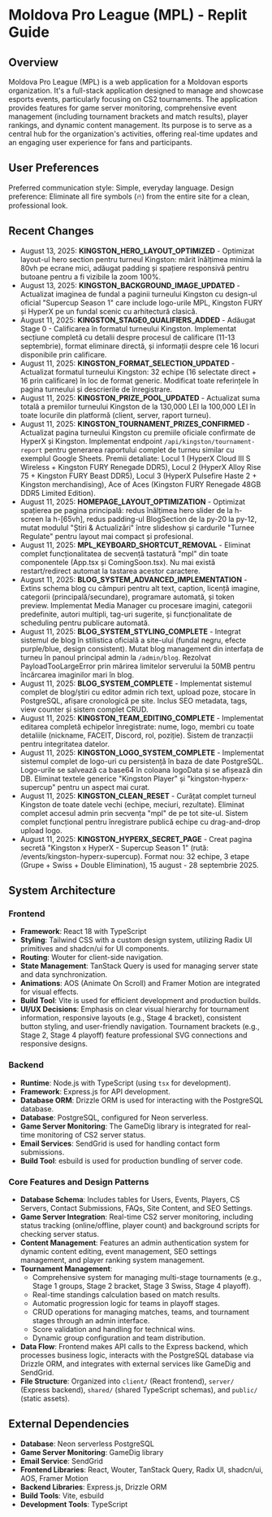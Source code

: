 # Moldova Pro League (MPL) - Replit Guide

## Overview
Moldova Pro League (MPL) is a web application for a Moldovan esports organization. It's a full-stack application designed to manage and showcase esports events, particularly focusing on CS2 tournaments. The application provides features for game server monitoring, comprehensive event management (including tournament brackets and match results), player rankings, and dynamic content management. Its purpose is to serve as a central hub for the organization's activities, offering real-time updates and an engaging user experience for fans and participants.

## User Preferences
Preferred communication style: Simple, everyday language.
Design preference: Eliminate all fire symbols (🔥) from the entire site for a clean, professional look.

## Recent Changes  
- August 13, 2025: **KINGSTON_HERO_LAYOUT_OPTIMIZED** - Optimizat layout-ul hero section pentru turneul Kingston: mărit înălțimea minimă la 80vh pe ecrane mici, adăugat padding și spațiere responsivă pentru butoane pentru a fi vizibile la zoom 100%.
- August 13, 2025: **KINGSTON_BACKGROUND_IMAGE_UPDATED** - Actualizat imaginea de fundal a paginii turneului Kingston cu design-ul oficial "Supercup Season 1" care include logo-urile MPL, Kingston FURY și HyperX pe un fundal scenic cu arhitectură clasică.
- August 11, 2025: **KINGSTON_STAGE0_QUALIFIERS_ADDED** - Adăugat Stage 0 - Calificarea în formatul turneului Kingston. Implementat secțiune completă cu detalii despre procesul de calificare (11-13 septembrie), format eliminare directă, și informații despre cele 16 locuri disponibile prin calificare.
- August 11, 2025: **KINGSTON_FORMAT_SELECTION_UPDATED** - Actualizat formatul turneului Kingston: 32 echipe (16 selectate direct + 16 prin calificare) în loc de format generic. Modificat toate referințele în pagina turneului și descrierile de înregistrare.
- August 11, 2025: **KINGSTON_PRIZE_POOL_UPDATED** - Actualizat suma totală a premiilor turneului Kingston de la 130,000 LEI la 100,000 LEI în toate locurile din platformă (client, server, raport turneu).
- August 11, 2025: **KINGSTON_TOURNAMENT_PRIZES_CONFIRMED** - Actualizat pagina turneului Kingston cu premiile oficiale confirmate de HyperX și Kingston. Implementat endpoint `/api/kingston/tournament-report` pentru generarea raportului complet de turneu similar cu exemplul Google Sheets. Premii detaliate: Locul 1 (HyperX Cloud III S Wireless + Kingston FURY Renegade DDR5), Locul 2 (HyperX Alloy Rise 75 + Kingston FURY Beast DDR5), Locul 3 (HyperX Pulsefire Haste 2 + Kingston merchandising), Ace of Aces (Kingston FURY Renegade 48GB DDR5 Limited Edition).
- August 11, 2025: **HOMEPAGE_LAYOUT_OPTIMIZATION** - Optimizat spațierea pe pagina principală: redus înălțimea hero slider de la h-screen la h-[65vh], redus padding-ul BlogSection de la py-20 la py-12, mutat modulul "Știri & Actualizări" între slideshow și cardurile "Turnee Regulate" pentru layout mai compact și profesional.
- August 11, 2025: **MPL_KEYBOARD_SHORTCUT_REMOVAL** - Eliminat complet funcționalitatea de secvență tastatură "mpl" din toate componentele (App.tsx și ComingSoon.tsx). Nu mai există restart/redirect automat la tastarea acestor caractere.
- August 11, 2025: **BLOG_SYSTEM_ADVANCED_IMPLEMENTATION** - Extins schema blog cu câmpuri pentru alt text, caption, licență imagine, categorii (principală/secundare), programare automată, și token preview. Implementat Media Manager cu procesare imagini, categorii predefinite, autori multipli, tag-uri sugerite, și funcționalitate de scheduling pentru publicare automată.
- August 11, 2025: **BLOG_SYSTEM_STYLING_COMPLETE** - Integrat sistemul de blog în stilistica oficială a site-ului (fundal negru, efecte purple/blue, design consistent). Mutat blog management din interfața de turneu în panoul principal admin la `/admin/blog`. Rezolvat PayloadTooLargeError prin mărirea limitelor serverului la 50MB pentru încărcarea imaginilor mari în blog.
- August 11, 2025: **BLOG_SYSTEM_COMPLETE** - Implementat sistemul complet de blog/știri cu editor admin rich text, upload poze, stocare în PostgreSQL, afișare cronologică pe site. Inclus SEO metadata, tags, view counter și sistem complet CRUD.
- August 11, 2025: **KINGSTON_TEAM_EDITING_COMPLETE** - Implementat editarea completă echipelor înregistrate: nume, logo, membri cu toate detaliile (nickname, FACEIT, Discord, rol, poziție). Sistem de tranzacții pentru integritatea datelor.
- August 11, 2025: **KINGSTON_LOGO_SYSTEM_COMPLETE** - Implementat sistemul complet de logo-uri cu persistență în baza de date PostgreSQL. Logo-urile se salvează ca base64 în coloana logoData și se afișează din DB. Eliminat textele generice "Kingston Player" și "kingston-hyperx-supercup" pentru un aspect mai curat.
- August 11, 2025: **KINGSTON_CLEAN_RESET** - Curățat complet turneul Kingston de toate datele vechi (echipe, meciuri, rezultate). Eliminat complet accesul admin prin secvența "mpl" de pe tot site-ul. Sistem complet funcțional pentru înregistrare publică echipe cu drag-and-drop upload logo.
- August 11, 2025: **KINGSTON_HYPERX_SECRET_PAGE** - Creat pagina secretă "Kingston x HyperX - Supercup Season 1" (rută: /events/kingston-hyperx-supercup). Format nou: 32 echipe, 3 etape (Grupe + Swiss + Double Elimination), 15 august - 28 septembrie 2025.

## System Architecture

### Frontend
- **Framework**: React 18 with TypeScript
- **Styling**: Tailwind CSS with a custom design system, utilizing Radix UI primitives and shadcn/ui for UI components.
- **Routing**: Wouter for client-side navigation.
- **State Management**: TanStack Query is used for managing server state and data synchronization.
- **Animations**: AOS (Animate On Scroll) and Framer Motion are integrated for visual effects.
- **Build Tool**: Vite is used for efficient development and production builds.
- **UI/UX Decisions**: Emphasis on clear visual hierarchy for tournament information, responsive layouts (e.g., Stage 4 bracket), consistent button styling, and user-friendly navigation. Tournament brackets (e.g., Stage 2, Stage 4 playoff) feature professional SVG connections and responsive designs.

### Backend
- **Runtime**: Node.js with TypeScript (using `tsx` for development).
- **Framework**: Express.js for API development.
- **Database ORM**: Drizzle ORM is used for interacting with the PostgreSQL database.
- **Database**: PostgreSQL, configured for Neon serverless.
- **Game Server Monitoring**: The GameDig library is integrated for real-time monitoring of CS2 server status.
- **Email Services**: SendGrid is used for handling contact form submissions.
- **Build Tool**: esbuild is used for production bundling of server code.

### Core Features and Design Patterns
- **Database Schema**: Includes tables for Users, Events, Players, CS Servers, Contact Submissions, FAQs, Site Content, and SEO Settings.
- **Game Server Integration**: Real-time CS2 server monitoring, including status tracking (online/offline, player count) and background scripts for checking server status.
- **Content Management**: Features an admin authentication system for dynamic content editing, event management, SEO settings management, and player ranking system management.
- **Tournament Management**:
    - Comprehensive system for managing multi-stage tournaments (e.g., Stage 1 groups, Stage 2 bracket, Stage 3 Swiss, Stage 4 playoff).
    - Real-time standings calculation based on match results.
    - Automatic progression logic for teams in playoff stages.
    - CRUD operations for managing matches, teams, and tournament stages through an admin interface.
    - Score validation and handling for technical wins.
    - Dynamic group configuration and team distribution.
- **Data Flow**: Frontend makes API calls to the Express backend, which processes business logic, interacts with the PostgreSQL database via Drizzle ORM, and integrates with external services like GameDig and SendGrid.
- **File Structure**: Organized into `client/` (React frontend), `server/` (Express backend), `shared/` (shared TypeScript schemas), and `public/` (static assets).

## External Dependencies

- **Database**: Neon serverless PostgreSQL
- **Game Server Monitoring**: GameDig library
- **Email Service**: SendGrid
- **Frontend Libraries**: React, Wouter, TanStack Query, Radix UI, shadcn/ui, AOS, Framer Motion
- **Backend Libraries**: Express.js, Drizzle ORM
- **Build Tools**: Vite, esbuild
- **Development Tools**: TypeScript